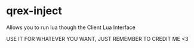 # qrex-inject
Allows you to run lua though the Client Lua Interface

USE IT FOR WHATEVER YOU WANT, JUST REMEMBER TO CREDIT ME <3
